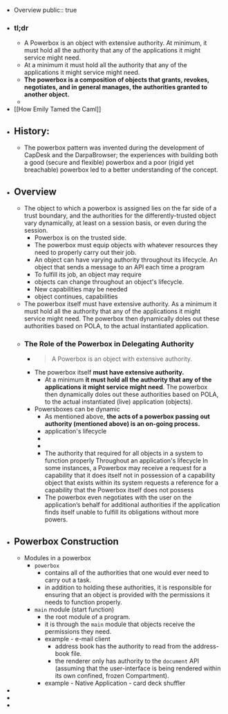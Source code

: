 - Overview
  public:: true
- ### tl;dr
	- A Powerbox is an object with extensive authority. At minimum, it must hold all the authority that any of the applications it might service might need.
	- At a minimum it must hold all the authority that any of the applications it might service might need.
	- **The powerbox is a composition of objects that grants, revokes, negotiates, and in general manages, the authorities granted to another object.**
	-
- [[How Emily Tamed the Caml]]
- ## History:
	- The powerbox pattern was invented during the development of CapDesk and the DarpaBrowser; the experiences with building both a good (secure and flexible) powerbox and a poor (rigid yet breachable) powerbox led to a better understanding of the concept.
- ## Overview
	- The object to which a powerbox is assigned lies on the far side of a trust boundary, and the authorities for the differently-trusted object vary dynamically, at least on a session basis, or even during the session.
		- Powerbox is on the trusted side.
		- The powerbox must equip objects with whatever resources they need to properly carry out their job.
		- An object can have varying authority throughout its lifecycle. An object that sends a message to an API each time a program
		- To fulfill its job, an object may require
		- objects can change throughout an object's lifecycle.
		- New capabilities may be needed
		- object continues, capabilities
	- The powerbox itself must have extensive authority. As a minimum it must hold all the authority that any of the applications it might service might need. The powerbox then dynamically doles out these authorities based on POLA, to the actual instantiated application.
	- ### The Role of the Powerbox in Delegating Authority
		- > A Powerbox is an object with extensive authority.
		- The powerbox itself **must have extensive authority.**
			- At a minimum **it must hold all the authority that any of the applications it might service might need**. The powerbox then dynamically doles out these authorities based on POLA, to the actual instantiated (live) application (objects).
		- Powersboxes can be dynamic
			- As mentioned above, **the acts of a powerbox passing out authority (mentioned above) is an on-going process.**
			- application's lifecycle
			-
			-
			- The authority that required for all objects in a system to function properly      Throughout an application's lifecycle   In some instances, a Powerbox may receive a request for a capability that it does itself not in possession of a capability object that exists within its system requests a reference for a capability that the Powerbox itself does not possess
			- The powerbox even negotiates with the user on the application’s behalf for additional authorities if the application finds itself unable to fulfill its obligations without more powers.
- ## Powerbox Construction
	- Modules in a powerbox
		- `powerbox`
			- contains all of the authorities that one would ever need to carry out a task.
			- in addition to holding these authorities, it is responsible for ensuring that an object is provided with the permissions it needs to function properly.
		- `main` module (start function)
			- the root module of a program.
			- it is through the `main` module that objects receive the permissions they need.
			- example - e-mail client
				- address book has the authority to read from the address-book file.
				- the renderer only has authority to the `document` API (assuming that the user-interface is being rendered within its own confined, frozen Compartment).
			- example - Native Application - card deck shuffler
-
-
-